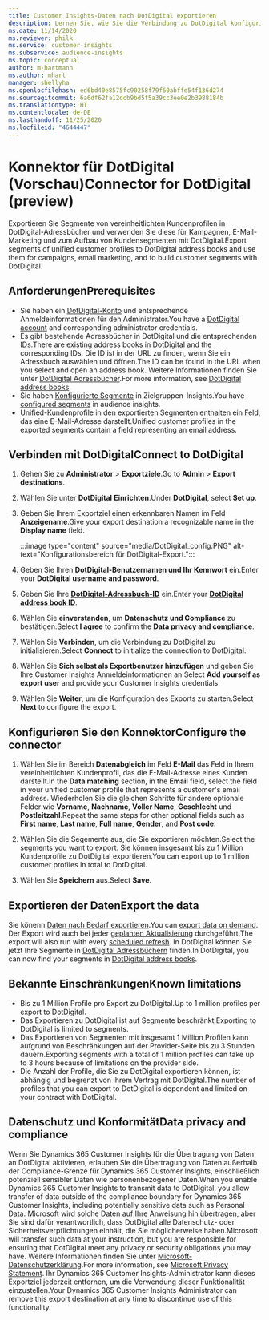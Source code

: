 ```yaml
---
title: Customer Insights-Daten nach DotDigital exportieren
description: Lernen Sie, wie Sie die Verbindung zu DotDigital konfigurieren.
ms.date: 11/14/2020
ms.reviewer: philk
ms.service: customer-insights
ms.subservice: audience-insights
ms.topic: conceptual
author: m-hartmann
ms.author: mhart
manager: shellyha
ms.openlocfilehash: ed6bd40e8575fc90258f79f60abffe54f136d274
ms.sourcegitcommit: 6a6df62fa12dcb9bd5f5a39cc3ee0e2b3988184b
ms.translationtype: HT
ms.contentlocale: de-DE
ms.lasthandoff: 11/25/2020
ms.locfileid: "4644447"
---
```

# <a name="connector-for-dotdigital-preview"></a><span data-ttu-id="6dbde-103">Konnektor für DotDigital (Vorschau)</span><span class="sxs-lookup"><span data-stu-id="6dbde-103">Connector for DotDigital (preview)</span></span>

<span data-ttu-id="6dbde-104">Exportieren Sie Segmente von vereinheitlichten Kundenprofilen in DotDigital-Adressbücher und verwenden Sie diese für Kampagnen, E-Mail-Marketing und zum Aufbau von Kundensegmenten mit DotDigital.</span><span class="sxs-lookup"><span data-stu-id="6dbde-104">Export segments of unified customer profiles to DotDigital address books and use them for campaigns, email marketing, and to build customer segments with DotDigital.</span></span> 

## <a name="prerequisites"></a><span data-ttu-id="6dbde-105">Anforderungen</span><span class="sxs-lookup"><span data-stu-id="6dbde-105">Prerequisites</span></span>

-   <span data-ttu-id="6dbde-106">Sie haben ein [DotDigital-Konto](https://dotdigital.com/) und entsprechende Anmeldeinformationen für den Administrator.</span><span class="sxs-lookup"><span data-stu-id="6dbde-106">You have a [DotDigital account](https://dotdigital.com/) and corresponding administrator credentials.</span></span>
-   <span data-ttu-id="6dbde-107">Es gibt bestehende Adressbücher in DotDigital und die entsprechenden IDs.</span><span class="sxs-lookup"><span data-stu-id="6dbde-107">There are existing address books in DotDigital and the corresponding IDs.</span></span> <span data-ttu-id="6dbde-108">Die ID ist in der URL zu finden, wenn Sie ein Adressbuch auswählen und öffnen.</span><span class="sxs-lookup"><span data-stu-id="6dbde-108">The ID can be found in the URL when you select and open an address book.</span></span> <span data-ttu-id="6dbde-109">Weitere Informationen finden Sie unter [DotDigital Adressbücher](https://support.dotdigital.com/hc/articles/212211968-Creating-an-address-book).</span><span class="sxs-lookup"><span data-stu-id="6dbde-109">For more information, see [DotDigital address books](https://support.dotdigital.com/hc/articles/212211968-Creating-an-address-book).</span></span>
-   <span data-ttu-id="6dbde-110">Sie haben [Konfigurierte Segmente](segments.md) in Zielgruppen-Insights.</span><span class="sxs-lookup"><span data-stu-id="6dbde-110">You have [configured segments](segments.md) in audience insights.</span></span>
-   <span data-ttu-id="6dbde-111">Unified-Kundenprofile in den exportierten Segmenten enthalten ein Feld, das eine E-Mail-Adresse darstellt.</span><span class="sxs-lookup"><span data-stu-id="6dbde-111">Unified customer profiles in the exported segments contain a field representing an email address.</span></span>

## <a name="connect-to-dotdigital"></a><span data-ttu-id="6dbde-112">Verbinden mit DotDigital</span><span class="sxs-lookup"><span data-stu-id="6dbde-112">Connect to DotDigital</span></span>

1. <span data-ttu-id="6dbde-113">Gehen Sie zu **Administrator** > **Exportziele**.</span><span class="sxs-lookup"><span data-stu-id="6dbde-113">Go to **Admin** > **Export destinations**.</span></span>

1. <span data-ttu-id="6dbde-114">Wählen Sie unter **DotDigital** **Einrichten**.</span><span class="sxs-lookup"><span data-stu-id="6dbde-114">Under **DotDigital**, select **Set up**.</span></span>

1. <span data-ttu-id="6dbde-115">Geben Sie Ihrem Exportziel einen erkennbaren Namen im Feld **Anzeigename**.</span><span class="sxs-lookup"><span data-stu-id="6dbde-115">Give your export destination a recognizable name in the **Display name** field.</span></span>

   :::image type="content" source="media/DotDigital_config.PNG" alt-text="Konfigurationsbereich für DotDigital-Export.":::

1. <span data-ttu-id="6dbde-117">Geben Sie Ihren **DotDigital-Benutzernamen und Ihr Kennwort** ein.</span><span class="sxs-lookup"><span data-stu-id="6dbde-117">Enter your **DotDigital username and password**.</span></span>

1. <span data-ttu-id="6dbde-118">Geben Sie Ihre **[DotDigital-Adressbuch-ID](https://support.dotdigital.com/hc/articles/212211968-Creating-an-address-book)** ein.</span><span class="sxs-lookup"><span data-stu-id="6dbde-118">Enter your **[DotDigital address book ID](https://support.dotdigital.com/hc/articles/212211968-Creating-an-address-book)**.</span></span>

1. <span data-ttu-id="6dbde-119">Wählen Sie **einverstanden**, um **Datenschutz und Compliance** zu bestätigen.</span><span class="sxs-lookup"><span data-stu-id="6dbde-119">Select **I agree** to confirm the **Data privacy and compliance**.</span></span>

1. <span data-ttu-id="6dbde-120">Wählen Sie **Verbinden**, um die Verbindung zu DotDigital zu initialisieren.</span><span class="sxs-lookup"><span data-stu-id="6dbde-120">Select **Connect** to initialize the connection to DotDigital.</span></span>

1. <span data-ttu-id="6dbde-121">Wählen Sie **Sich selbst als Exportbenutzer hinzufügen** und geben Sie Ihre Customer Insights Anmeldeinformationen an.</span><span class="sxs-lookup"><span data-stu-id="6dbde-121">Select **Add yourself as export user** and provide your Customer Insights credentials.</span></span>

1. <span data-ttu-id="6dbde-122">Wählen Sie **Weiter**, um die Konfiguration des Exports zu starten.</span><span class="sxs-lookup"><span data-stu-id="6dbde-122">Select **Next** to configure the export.</span></span>

## <a name="configure-the-connector"></a><span data-ttu-id="6dbde-123">Konfigurieren Sie den Konnektor</span><span class="sxs-lookup"><span data-stu-id="6dbde-123">Configure the connector</span></span>

1. <span data-ttu-id="6dbde-124">Wählen Sie im Bereich **Datenabgleich** im Feld **E-Mail** das Feld in Ihrem vereinheitlichten Kundenprofil, das die E-Mail-Adresse eines Kunden darstellt.</span><span class="sxs-lookup"><span data-stu-id="6dbde-124">In the **Data matching** section, in the **Email** field, select the field in your unified customer profile that represents a customer's email address.</span></span> <span data-ttu-id="6dbde-125">Wiederholen Sie die gleichen Schritte für andere optionale Felder wie **Vorname**, **Nachname**, **Voller Name**, **Geschlecht** und **Postleitzahl**.</span><span class="sxs-lookup"><span data-stu-id="6dbde-125">Repeat the same steps for other optional fields such as **First name**, **Last name**, **Full name**, **Gender**, and **Post code**.</span></span>

1. <span data-ttu-id="6dbde-126">Wählen Sie die Segemente aus, die Sie exportieren möchten.</span><span class="sxs-lookup"><span data-stu-id="6dbde-126">Select the segments you want to export.</span></span> <span data-ttu-id="6dbde-127">Sie können insgesamt bis zu 1 Million Kundenprofile zu DotDigital exportieren.</span><span class="sxs-lookup"><span data-stu-id="6dbde-127">You can export up to 1 million customer profiles in total to DotDigital.</span></span>

1. <span data-ttu-id="6dbde-128">Wählen Sie **Speichern** aus.</span><span class="sxs-lookup"><span data-stu-id="6dbde-128">Select **Save**.</span></span>

## <a name="export-the-data"></a><span data-ttu-id="6dbde-129">Exportieren der Daten</span><span class="sxs-lookup"><span data-stu-id="6dbde-129">Export the data</span></span>

<span data-ttu-id="6dbde-130">Sie könenn [Daten nach Bedarf exportieren](export-destinations.md).</span><span class="sxs-lookup"><span data-stu-id="6dbde-130">You can [export data on demand](export-destinations.md).</span></span> <span data-ttu-id="6dbde-131">Der Export wird auch bei jeder [geplanten Aktualisierung](system.md#schedule-tab) durchgeführt.</span><span class="sxs-lookup"><span data-stu-id="6dbde-131">The export will also run with every [scheduled refresh](system.md#schedule-tab).</span></span> <span data-ttu-id="6dbde-132">In DotDigital können Sie jetzt Ihre Segmente in [DotDigital Adressbüchern](https://support.dotdigital.com/hc/articles/212211968-Creating-an-address-book) finden.</span><span class="sxs-lookup"><span data-stu-id="6dbde-132">In DotDigital, you can now find your segments in [DotDigital address books](https://support.dotdigital.com/hc/articles/212211968-Creating-an-address-book).</span></span>

## <a name="known-limitations"></a><span data-ttu-id="6dbde-133">Bekannte Einschränkungen</span><span class="sxs-lookup"><span data-stu-id="6dbde-133">Known limitations</span></span>

- <span data-ttu-id="6dbde-134">Bis zu 1 Million Profile pro Export zu DotDigital.</span><span class="sxs-lookup"><span data-stu-id="6dbde-134">Up to 1 million profiles per export to DotDigital.</span></span>
- <span data-ttu-id="6dbde-135">Das Exportieren zu DotDigital ist auf Segmente beschränkt.</span><span class="sxs-lookup"><span data-stu-id="6dbde-135">Exporting to DotDigital is limited to segments.</span></span>
- <span data-ttu-id="6dbde-136">Das Exportieren von Segmenten mit insgesamt 1 Million Profilen kann aufgrund von Beschränkungen auf der Provider-Seite bis zu 3 Stunden dauern.</span><span class="sxs-lookup"><span data-stu-id="6dbde-136">Exporting segments with a total of 1 million profiles can take up to 3 hours because of limitations on the provider side.</span></span> 
- <span data-ttu-id="6dbde-137">Die Anzahl der Profile, die Sie zu DotDigital exportieren können, ist abhängig und begrenzt von Ihrem Vertrag mit DotDigital.</span><span class="sxs-lookup"><span data-stu-id="6dbde-137">The number of profiles that you can export to DotDigital is dependent and limited on your contract with DotDigital.</span></span>

## <a name="data-privacy-and-compliance"></a><span data-ttu-id="6dbde-138">Datenschutz und Konformität</span><span class="sxs-lookup"><span data-stu-id="6dbde-138">Data privacy and compliance</span></span>

<span data-ttu-id="6dbde-139">Wenn Sie Dynamics 365 Customer Insights für die Übertragung von Daten an DotDigital aktivieren, erlauben Sie die Übertragung von Daten außerhalb der Compliance-Grenze für Dynamics 365 Customer Insights, einschließlich potenziell sensibler Daten wie personenbezogener Daten.</span><span class="sxs-lookup"><span data-stu-id="6dbde-139">When you enable Dynamics 365 Customer Insights to transmit data to DotDigital, you allow transfer of data outside of the compliance boundary for Dynamics 365 Customer Insights, including potentially sensitive data such as Personal Data.</span></span> <span data-ttu-id="6dbde-140">Microsoft wird solche Daten auf Ihre Anweisung hin übertragen, aber Sie sind dafür verantwortlich, dass DotDigital alle Datenschutz- oder Sicherheitsverpflichtungen einhält, die Sie möglicherweise haben.</span><span class="sxs-lookup"><span data-stu-id="6dbde-140">Microsoft will transfer such data at your instruction, but you are responsible for ensuring that DotDigital meet any privacy or security obligations you may have.</span></span> <span data-ttu-id="6dbde-141">Weitere Informationen finden Sie unter [Microsoft-Datenschutzerklärung](https://go.microsoft.com/fwlink/?linkid=396732).</span><span class="sxs-lookup"><span data-stu-id="6dbde-141">For more information, see [Microsoft Privacy Statement](https://go.microsoft.com/fwlink/?linkid=396732).</span></span>
<span data-ttu-id="6dbde-142">Ihr Dynamics 365 Customer Insights-Administrator kann dieses Exportziel jederzeit entfernen, um die Verwendung dieser Funktionalität einzustellen.</span><span class="sxs-lookup"><span data-stu-id="6dbde-142">Your Dynamics 365 Customer Insights Administrator can remove this export destination at any time to discontinue use of this functionality.</span></span>
